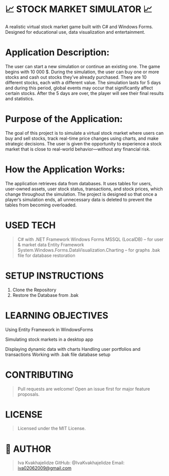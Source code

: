 # 📈 STOCK MARKET SIMULATOR 📈
A realistic virtual stock market game built with C# and Windows Forms. Designed for educational use, data visualization and entertainment.

# Application Description:
  The user can start a new simulation or continue an existing one. The game begins with 10 000 $. During the simulation, the user can buy one or more stocks and cash out stocks they’ve already purchased. There      are 10 different stocks, each with a different value. The simulation lasts for 5 days and during this period, global events may occur that significantly affect certain stocks. After the 5 days are over, the       player   will see their final results and statistics.

# Purpose of the Application:
  The goal of this project is to simulate a virtual stock market where users can buy and sell stocks, track real-time price changes using charts, and make strategic decisions. The user is given the opportunity to   experience a stock market that is close to real-world behavior—without any financial risk.

# How the Application Works:
  The application retrieves data from databases. It uses tables for users, user-owned assets, user stock status, transactions, and stock prices, which change throughout the simulation.
  The project is designed so that once a player’s simulation ends, all unnecessary data is deleted to prevent the tables from becoming overloaded.


# USED TECH
  > C# with .NET Framework
  > Windows Forms
  > MSSQL (LocalDB) – for user & market data
  > Entity Framework
  > System.Windows.Forms.DataVisualization.Charting – for graphs
  > .bak file for database restoration


# SETUP INSTRUCTIONS
  1. Clone the Repository
  2. Restore the Database from .bak


# LEARNING OBJECTIVES
  Using Entity Framework in WindowsForms
  
  Simulating stock markets in a desktop app
  
  Displaying dynamic data with charts
  Handling user portfolios and transactions
  Working with .bak file database setup


# CONTRIBUTING
  > Pull requests are welcome! Open an issue first for major feature proposals.


# LICENSE
  > Licensed under the MIT License.


# 👤 AUTHOR
  > Iva Kvakhajelidze
  > GitHub: @IvaKvakhajelidze
  > Email: iva02062009@gmail.com

